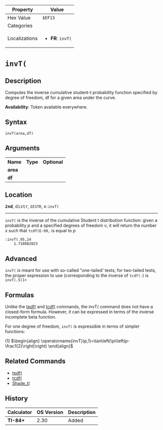 | Property      | Value |
|---------------|-------|
| Hex Value     | `$EF13`|
| Categories    | <ul></ul> |
| Localizations | <ul><li><b>FR</b>: `invT(`</li></ul> |

# `invT(`

## Description
Computes the inverse cumulative student-t probability function specified by degree of freedom, df for a given area under the curve.


<b>Availability</b>: Token available everywhere.

## Syntax
`invT(area,df)`

## Arguments
<table>
<tr><th>Name</th><th>Type</th><th>Optional</th></tr>

<tr><td><b>area</b></td><td></td><td></td></tr>

<tr><td><b>df</b></td><td></td><td></td></tr>

</table>

## Location
<tt><kbd><b>2nd</b></kbd></tt>, <kbd>distr</kbd>, `DISTR`, `4:invT(`
<hr>

`invT(` is the inverse of the cumulative Student t distribution function: given a probability _p_ and a specified degrees of freedom _v_, it will return the number _x_ such that `tcdf(E-99,` is equal to _p_

```ti-basic
:invT(.95,24
    1.710882023
```

## Advanced

`invT(` is meant for use with so-called "one-tailed' tests; for two-tailed tests, the proper expression to use (corresponding to the inverse of `tcdf(-`) is `invT(.5(1+`

## Formulas

Unlike the [tpdf(](/tpdf) and [tcdf(](/tcdf) commands, the invT( command does not have a closed-form formula. However, it can be expressed in terms of the inverse incomplete beta function.

For one degree of freedom, `invT(` is expressible in terms of simpler functions:

(1) $`\begin{align} \operatorname{invT}(p,1)=\tan\left(\pi\left(p-\frac1{2}\right)\right) \end{align}`$ 

## Related Commands

*   [tpdf(](/tpdf)
*   [tcdf(](/tcdf)
*   [Shade_t(](/shade-t)

## History
| Calculator | OS Version | Description |
|------------|------------|-------------|
| <b>TI-84+</b> | 2.30 | Added |


